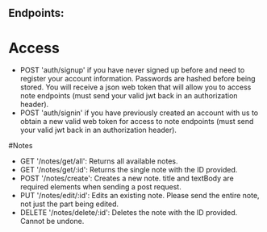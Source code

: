 ## Endpoints:

# Access
- POST 'auth/signup' if you have never signed up before and need to register your account information. Passwords are hashed before being stored. You will receive a json web token that will allow you to access note endpoints (must send your valid jwt back in an authorization header).
- POST 'auth/signin' if you have previously created an account with us to obtain a new valid web token for access to note endpoints (must send your valid jwt back in an authorization header).

#Notes
- GET '/notes/get/all': Returns all available notes.
- GET '/notes/get/:id': Returns the single note with the ID provided.
- POST '/notes/create': Creates a new note. title and textBody are required elements when sending a post request.
- PUT '/notes/edit/:id': Edits an existing note. Please send the entire note, not just the part being edited.
- DELETE '/notes/delete/:id': Deletes the note with the ID provided. Cannot be undone.
